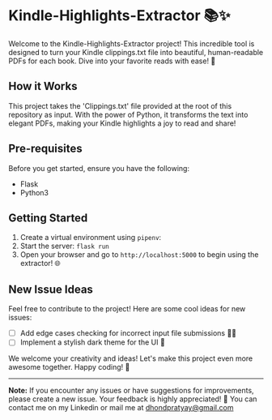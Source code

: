 # Kindle-Highlights-Extractor 📚✨

Welcome to the Kindle-Highlights-Extractor project! This incredible tool is designed to turn your Kindle clippings.txt file into beautiful, human-readable PDFs for each book. Dive into your favorite reads with ease! 🚀

## How it Works

This project takes the 'Clippings.txt' file provided at the root of this repository as input. With the power of Python, it transforms the text into elegant PDFs, making your Kindle highlights a joy to read and share!

## Pre-requisites

Before you get started, ensure you have the following:

- Flask
- Python3

## Getting Started

1. Create a virtual environment using `pipenv`:
2. Start the server: ```flask run```
3. Open your browser and go to `http://localhost:5000` to begin using the extractor! 🌐

## New Issue Ideas

Feel free to contribute to the project! Here are some cool ideas for new issues:

- [ ] Add edge cases checking for incorrect input file submissions 🕵️‍♂️
- [ ] Implement a stylish dark theme for the UI 🌙

We welcome your creativity and ideas! Let's make this project even more awesome together. Happy coding! 🎉

---

**Note:** If you encounter any issues or have suggestions for improvements, please create a new issue. Your feedback is highly appreciated! 🙌
You can contact me on my Linkedin or mail me at <dhondpratyay@gmail.com>
